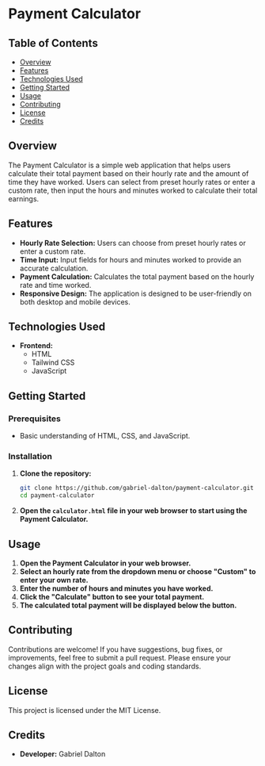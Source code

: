 # Payment Calculator

## Table of Contents

- [Overview](#overview)
- [Features](#features)
- [Technologies Used](#technologies-used)
- [Getting Started](#getting-started)
- [Usage](#usage)
- [Contributing](#contributing)
- [License](#license)
- [Credits](#credits)

## Overview

The Payment Calculator is a simple web application that helps users calculate their total payment based on their hourly rate and the amount of time they have worked. Users can select from preset hourly rates or enter a custom rate, then input the hours and minutes worked to calculate their total earnings.

## Features

- **Hourly Rate Selection:** Users can choose from preset hourly rates or enter a custom rate.
- **Time Input:** Input fields for hours and minutes worked to provide an accurate calculation.
- **Payment Calculation:** Calculates the total payment based on the hourly rate and time worked.
- **Responsive Design:** The application is designed to be user-friendly on both desktop and mobile devices.

## Technologies Used

- **Frontend:**
  - HTML
  - Tailwind CSS
  - JavaScript

## Getting Started

### Prerequisites

- Basic understanding of HTML, CSS, and JavaScript.

### Installation

1. **Clone the repository:**

    ```bash
    git clone https://github.com/gabriel-dalton/payment-calculator.git
    cd payment-calculator
    ```

2. **Open the `calculator.html` file in your web browser to start using the Payment Calculator.**

## Usage

1. **Open the Payment Calculator in your web browser.**
2. **Select an hourly rate from the dropdown menu or choose "Custom" to enter your own rate.**
3. **Enter the number of hours and minutes you have worked.**
4. **Click the "Calculate" button to see your total payment.**
5. **The calculated total payment will be displayed below the button.**

## Contributing

Contributions are welcome! If you have suggestions, bug fixes, or improvements, feel free to submit a pull request. Please ensure your changes align with the project goals and coding standards.

## License

This project is licensed under the MIT License.

## Credits

- **Developer:** Gabriel Dalton

